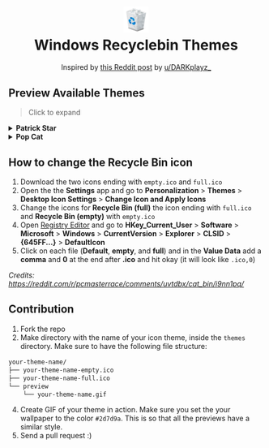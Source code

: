 <h1 align="center">
<img src="assets/default-bin-icon.png" width="10%" height="10%"><br>
  Windows Recyclebin Themes 
</h1>
<p align="center">
<span>Inspired by <a href="https://reddit.com/r/pcmasterrace/comments/uvtdbx/cat_bin/">this Reddit post</a> by <a href="https://reddit.com/user/DARKplayz_">u/DARKplayz_</a></span>
</p>

## Preview Available Themes

> Click to expand

<details>
<summary><b>Patrick Star</b></summary>
<img src="themes/patrick-star/preview/patrick-star.gif">
<br>
<b><a href="https://github.com/sdushantha/windows-recyclebins/tree/main/themes/patrick-star">[View Icons]</a></b>
</details>

<details>
<summary><b>Pop Cat</b></summary>
<img src="themes/pop-cat/preview/pop-cat.gif">
<br>
<b><a href="https://github.com/sdushantha/windows-recyclebins/tree/main/themes/pop-cat">[View Icons]</a></b>
</details>

## How to change the Recycle Bin icon
1. Download the two icons ending with `empty.ico` and `full.ico`
2. Open the the **Settings** app and go to **Personalization** > **Themes** > **Desktop Icon Settings** > **Change Icon and Apply Icons**
3. Change the icons for **Recycle Bin (full)** the icon ending with `full.ico` and **Recycle Bin (empty)** with `empty.ico`
3. Open [Registry Editor](https://support.microsoft.com/en-us/windows/how-to-open-registry-editor-in-windows-10-deab38e6-91d6-e0aa-4b7c-8878d9e07b11) and go to **HKey_Current_User** > **Software** > **Microsoft** > **Windows** > **CurrentVersion** > **Explorer** > **CLSID** > **{645FF...}** > **DefaultIcon**
4. Click on each file (**Default**, **empty**, and **full**) and in the **Value Data** add a **comma** and **0** at the end after **.ico** and hit okay (it will look like `.ico,0`)

*Credits: https://reddit.com/r/pcmasterrace/comments/uvtdbx/cat_bin/i9nn1pq/*

## Contribution
1. Fork the repo
2. Make directory with the name of your icon theme, inside the `themes` directory. Make sure to have the following file structure:
```
your-theme-name/
├── your-theme-name-empty.ico
├── your-theme-name-full.ico
└── preview
    └── your-theme-name.gif  
```
4. Create GIF of your theme in action. Make sure you set the your wallpaper to the color `#2d7d9a`. This is so that all the previews have a similar style.
3. Send a pull request :)
